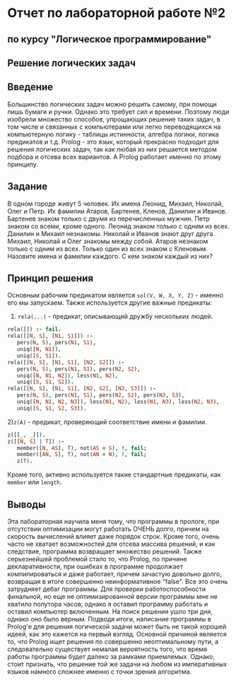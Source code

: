 # Отчет по лабораторной работе №2
## по курсу "Логическое программирование"

## Решение логических задач

## Введение
Большинство логических задач можно решить самому, при помощи лишь бумаги и ручки. Однако это требует сил и времени. Поэтому люди изобрели множество способов, упрощающих решение таких задач, в том числе и связанных с компьютерами или легко переводящихся на компьютерную логику - таблицы истинности, алгебра логики, логика предикатов и т.д. Prolog - это язык, который прекрасно подходит для решения логических задач, так как любая из них решается методом подбора и отсева всех вариантов. А Prolog работает именно по этому принципу.

## Задание
В одном городе живут 5 человек. Их имена Леонид, Михаил, Николай, Олег и Петр. Их фамилии Атаров, Бартенев, Кленов, Данилин и Иванов. Бартенев знаком только с двумя из перечисленных мужчин. Петр знаком со всеми, кроме одного. Леонид знаком только с одним из всех. Данилин и Михаил незнакомы. Николай и Иванов знают друг друга. Михаил, Николай и Олег знакомы между собой. Атаров незнаком только с одним из всех. Только один из всех знаком с Кленовым. Назовите имена и фамилии каждого. С кем знаком каждый из них?

## Принцип решения
Основным рабочим предикатом является ```sol(V, W, X, Y, Z)``` - именно его мы запускаем. Также используется другие важные предикаты:

1) ```rela(...)``` - предикат, описывающий дружбу нескольких людей.
```prolog
rela([]) :- fail.
rela([[N, S], [N1, S1]]) :- 
   pers(N, S), pers(N1, S1), 
   uniq([N, N1]),
   uniq([S, S1]).
rela([[N, S], [N1, S1], [N2, S2]]) :- 
   pers(N, S), pers(N1, S1), pers(N2, S2),
   uniq([N, N1, N2]), less(N1, N2),
   uniq([S, S1, S2]).
rela([[N, S], [N1, S1], [N2, S2], [N3, S3]]) :- 
   pers(N, S), pers(N1, S1), pers(N2, S2), pers(N3, S3),
   uniq([N, N1, N2, N3]), less(N1, N2), less(N1, N3), less(N2, N3),
   uniq([S, S1, S2, S3]).
```


2)```z(A)``` - предикат, проверяющий соответствие имени и фамилии.
```prolog
z([[_, _]]).
z([[N, S] | T]) :- 
   member([N, AS], T), not(AS = S), !, fail;
   member([AN, S], T), not(AN = N), !, fail;
   z(T).
```

Кроме того, активно используется такие стандартные предикаты, как ```member``` или ```length```.

## Выводы
Эта лабораторная научила меня тому, что программы в прологе, при отсутствии оптимизации могут работать ОЧЕНЬ долго, причем на скорость вычислений влияет даже порядок строк. Кроме того, очень часто не хватает возможностей для отсева массива решений, и как следствие, программа возвращает множество решений. Также серьезнейшей проблемой стало то, что Prolog, по причине декларативности, при ошибках в программе продолжает компилироваться и даже работает, причем зачастую довольно долго, возвращая в итоге совершенно неинформативное "false". Все это очень затрудняет дебаг программы. Для проверки работоспособности финальной, но еще не оптимизированной версии программы мне не хватило полутора часов, однако я оставил программу работать и оставил компьютер включенным. На поиск решения ушло три дня, однако оно было верным. Подводя итоги, написание программы в Prolog'е для решения логической задачи может быть не такой хорошей идеей, как это кажется на первый взгляд. Основной причиной является то, что Prolog ищет решения по совершенно неоптимальному пути, а следовательно существует немалая вероятность того, что время работы программы будет далеко за рамками приемлемых. Однако, стоит признать, что решение той же задачи на любом из императивных языков намного сложнее именно с точки зрения алгоритма.
